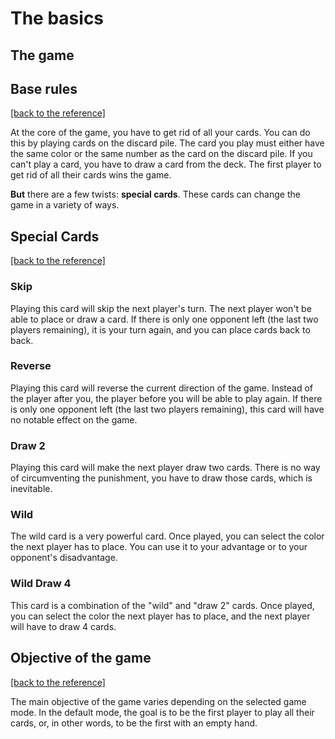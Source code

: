 # The basics

## The game

## Base rules

[\[back to the reference\]](./index.md#basics)

At the core of the game, you have to get rid of all your cards. You can do this by playing cards on the discard pile. The card you play must either have the same color or the same number as the card on the discard pile. If you can't play a card, you have to draw a card from the deck. The first player to get rid of all their cards wins the game.

**But** there are a few twists: **special cards**. These cards can change the game in a variety of ways.

## Special Cards

[\[back to the reference\]](./index.md#basics)

### Skip

Playing this card will skip the next player's turn. The next player won't be able to place or draw a card. If there is only one opponent left (the last two players remaining), it is your turn again, and you can place cards back to back. 

### Reverse

Playing this card will reverse the current direction of the game. Instead of the player after you, the player before you will be able to play again. If there is only one opponent left (the last two players remaining), this card will have no notable effect on the game.

### Draw 2

Playing this card will make the next player draw two cards. There is no way of circumventing the punishment, you have to draw those cards, which is inevitable.

### Wild

The wild card is a very powerful card. Once played, you can select the color the next player has to place. You can use it to your advantage or to your opponent's disadvantage.


### Wild Draw 4

This card is a combination of the "wild" and "draw 2" cards. Once played, you can select the color the next player has to place, and the next player will have to draw 4 cards.

## Objective of the game

[\[back to the reference\]](./index.md#basics)

The main objective of the game varies depending on the selected game mode. In the default mode, the goal is to be the first player to play all their cards, or, in other words, to be the first with an empty hand.
